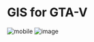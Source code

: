 # GIS for GTA-V
![mobile](https://github.com/Bishal-Pahari/GIS-GTA-V/assets/61013432/f56abb60-b4c0-4c0b-b427-4490100d534f)
![image](https://github.com/Bishal-Pahari/GIS-GTA-V/assets/61013432/2087e8e5-7143-4418-b31b-39904653a7b1)

